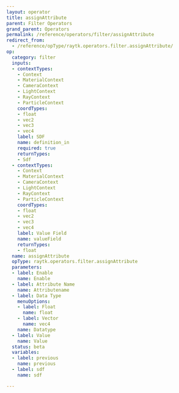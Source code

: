 ```yaml
---
layout: operator
title: assignAttribute
parent: Filter Operators
grand_parent: Operators
permalink: /reference/operators/filter/assignAttribute
redirect_from:
  - /reference/opType/raytk.operators.filter.assignAttribute/
op:
  category: filter
  inputs:
  - contextTypes:
    - Context
    - MaterialContext
    - CameraContext
    - LightContext
    - RayContext
    - ParticleContext
    coordTypes:
    - float
    - vec2
    - vec3
    - vec4
    label: SDF
    name: definition_in
    required: true
    returnTypes:
    - Sdf
  - contextTypes:
    - Context
    - MaterialContext
    - CameraContext
    - LightContext
    - RayContext
    - ParticleContext
    coordTypes:
    - float
    - vec2
    - vec3
    - vec4
    label: Value Field
    name: valueField
    returnTypes:
    - float
  name: assignAttribute
  opType: raytk.operators.filter.assignAttribute
  parameters:
  - label: Enable
    name: Enable
  - label: Attribute Name
    name: Attributename
  - label: Data Type
    menuOptions:
    - label: Float
      name: float
    - label: Vector
      name: vec4
    name: Datatype
  - label: Value
    name: Value
  status: beta
  variables:
  - label: previous
    name: previous
  - label: sdf
    name: sdf

---
```

